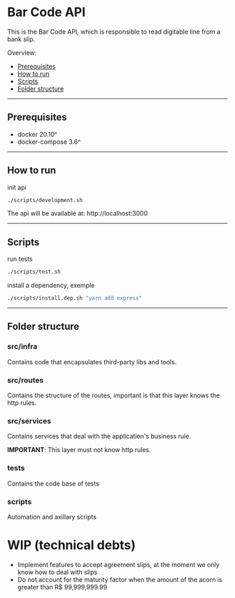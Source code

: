 # Bar Code API

This is the Bar Code API, which is responsible to read digitable line from a bank slip.

Overview:
- [Prerequisites](#prerequisites)
- [How to run](#how-to-run)
- [Scripts](#scripts)
- [Folder structure](#folder-structure)

---
## Prerequisites

- docker 20.10^
- docker-compose 3.6^

---
## How to run

init api
```sh
./scripts/development.sh
```
The api will be available at: http://localhost:3000

---
## Scripts

run tests
```sh
./scripts/test.sh
```

install a dependency, exemple
```sh
./scripts/install.dep.sh "yarn add express"
```
---
## Folder structure

### src/infra
Contains code that encapsulates third-party libs and tools.

### src/routes
Contains the structure of the routes, important is that this layer knows the http rules.

### src/services

Contains services that deal with the application's business rule.

**IMPORTANT**: This layer must not know http rules.

### tests
Contains the code base of tests

### scripts
Automation and axillary scripts

# WIP (technical debts)

- Implement features to accept agreement slips, at the moment we only know how to deal with slips
- Do not account for the maturity factor when the amount of the acorn is greater than R$ 99,999,999.99